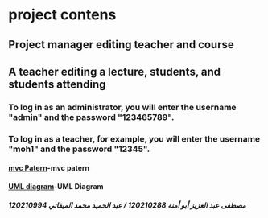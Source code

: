 # project contens 
## Project manager editing teacher and course
## A teacher editing a lecture, students, and students attending
### To log in as an administrator, you will enter the username "admin" and the password "123465789".
### To log in as a teacher, for example, you will enter the username "moh1" and the password "12345".
#### [mvc Patern](https://cacoo.com/diagrams/Ai26EhfCu4X61il0/EB62A)-mvc patern
#### [UML diagram](https://github.com/Mostfaam/projecttt/blob/main/dd.png)-UML Diagram
##### مصطفى عبد العزيز أبو أمنة 120210288 / عبد الحميد محمد الميقاتي 120210994
